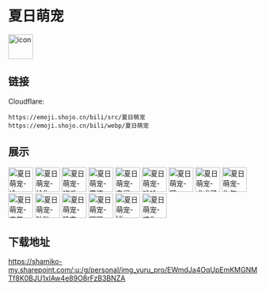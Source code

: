 # 夏日萌宠
<img src="https://emoji.shojo.cn/bili/src/夏日萌宠/icon.png" width="50" height="50" alt="icon">

## 链接
Cloudflare:
```
https://emoji.shojo.cn/bili/src/夏日萌宠
https://emoji.shojo.cn/bili/webp/夏日萌宠
```
## 展示
<img src="https://emoji.shojo.cn/bili/src/夏日萌宠/夏日萌宠-冷.png" width="50" height="50" alt="夏日萌宠-冷">
<img src="https://emoji.shojo.cn/bili/src/夏日萌宠/夏日萌宠-给你.png" width="50" height="50" alt="夏日萌宠-给你">
<img src="https://emoji.shojo.cn/bili/src/夏日萌宠/夏日萌宠-吃瓜.png" width="50" height="50" alt="夏日萌宠-吃瓜">
<img src="https://emoji.shojo.cn/bili/src/夏日萌宠/夏日萌宠-震惊.png" width="50" height="50" alt="夏日萌宠-震惊">
<img src="https://emoji.shojo.cn/bili/src/夏日萌宠/夏日萌宠-自闭.png" width="50" height="50" alt="夏日萌宠-自闭">
<img src="https://emoji.shojo.cn/bili/src/夏日萌宠/夏日萌宠-哈哈.png" width="50" height="50" alt="夏日萌宠-哈哈">
<img src="https://emoji.shojo.cn/bili/src/夏日萌宠/夏日萌宠-盯.png" width="50" height="50" alt="夏日萌宠-盯">
<img src="https://emoji.shojo.cn/bili/src/夏日萌宠/夏日萌宠-求求了.png" width="50" height="50" alt="夏日萌宠-求求了">
<img src="https://emoji.shojo.cn/bili/src/夏日萌宠/夏日萌宠-生气.png" width="50" height="50" alt="夏日萌宠-生气">
<img src="https://emoji.shojo.cn/bili/src/夏日萌宠/夏日萌宠-害羞.png" width="50" height="50" alt="夏日萌宠-害羞">
<img src="https://emoji.shojo.cn/bili/src/夏日萌宠/夏日萌宠-贴贴.png" width="50" height="50" alt="夏日萌宠-贴贴">
<img src="https://emoji.shojo.cn/bili/src/夏日萌宠/夏日萌宠-晚安.png" width="50" height="50" alt="夏日萌宠-晚安">
<img src="https://emoji.shojo.cn/bili/src/夏日萌宠/夏日萌宠-嗯嗯.png" width="50" height="50" alt="夏日萌宠-嗯嗯">
<img src="https://emoji.shojo.cn/bili/src/夏日萌宠/夏日萌宠-Hi.png" width="50" height="50" alt="夏日萌宠-Hi">
<img src="https://emoji.shojo.cn/bili/src/夏日萌宠/夏日萌宠-咬你.png" width="50" height="50" alt="夏日萌宠-咬你">

## 下载地址

https://shamiko-my.sharepoint.com/:u:/g/personal/img_yuru_pro/EWmdJa4OqUpEmKMGNMTf8K0BJU1xlAw4e89O8rFzB3BNZA